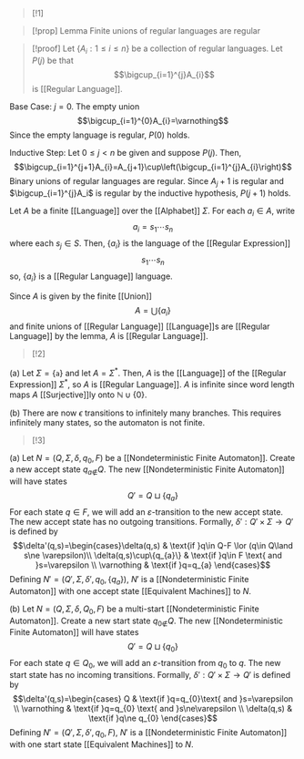 >[!1]

>[!prop] Lemma
>Finite unions of regular languages are regular

>[!proof]
Let $\{A_{i}:1\le i\le n\}$ be a collection of regular languages. Let $P(j)$ be that $$\bigcup_{i=1}^{j}A_{i}$$is [[Regular Language]]. 
>
Base Case: $j=0$. The empty union $$\bigcup_{i=1}^{0}A_{i}=\varnothing$$Since the empty language is regular, $P(0)$ holds.
>
Inductive Step: Let $0\le j< n$ be given and suppose $P(j)$. Then, $$\bigcup_{i=1}^{j+1}A_{i}=A_{j+1}\cup\left(\bigcup_{i=1}^{j}A_{i}\right)$$Binary unions of regular languages are regular. Since $A_j+1$ is regular and $\bigcup_{i=1}^{j}A_i$ is regular by the inductive hypothesis, $P(j+1)$ holds.


Let $A$ be a finite [[Language]] over the [[Alphabet]] $\Sigma$. For each $a_{i}\in A$, write $$a_{i}=s_{1}\cdots s_{n}$$where each $s_{j}\in S$. Then, $\{a_{i}\}$ is the language of the [[Regular Expression]] $$s_{1}\cdots s_{n}$$so, $\{a_{i}\}$ is a [[Regular Language]] language. 

Since $A$ is given by the finite [[Union]] $$A=\bigcup \{a_{i}\}$$and finite unions of [[Regular Language]] [[Language]]s are [[Regular Language]] by the lemma, $A$ is [[Regular Language]].

>[!2]

(a) Let $\Sigma=\{\texttt{a}\}$ and let $A=\Sigma^{*}$. Then, $A$ is the [[Language]] of the [[Regular Expression]] $\Sigma^{*}$, so $A$ is [[Regular Language]]. $A$ is infinite since word length maps $A$ [[Surjective]]ly onto $\mathbb{N}\cup\{0\}$.

(b) There are now $\epsilon$ transitions to infinitely many branches. This requires infinitely many states, so the automaton is not finite.


>[!3]

(a) Let $N=(Q,\Sigma,\delta,q_{0},F)$ be a [[Nondeterministic Finite Automaton]]. Create a new accept state $q_{a\notin}Q$. The new [[Nondeterministic Finite Automaton]] will have states $$Q'=Q\sqcup\{q_{a}\}$$For each state $q\in F$, we will add an $\varepsilon$-transition to the new accept state. The new accept state has no outgoing transitions. Formally, $\delta':Q'\times \Sigma\rightarrow Q'$ is defined by $$\delta'(q,s)=\begin{cases}\delta(q,s) & \text{if }q\in Q-F \lor (q\in Q\land s\ne \varepsilon)\\
\delta(q,s)\cup\{q_{a}\} & \text{if }q\in F \text{ and }s=\varepsilon \\
\varnothing & \text{if }q=q_{a}
\end{cases}$$
Defining $N'=(Q',\Sigma,\delta',q_{0},\{q_{a}\})$, $N'$ is a [[Nondeterministic Finite Automaton]] with one accept state [[Equivalent Machines]] to $N$. 

(b) Let $N=(Q,\Sigma,\delta,Q_{0},F)$ be a multi-start [[Nondeterministic Finite Automaton]]. Create a new start state $q_{0\notin}Q$. The new [[Nondeterministic Finite Automaton]] will have states $$Q'=Q\sqcup\{q_{0}\}$$For each state $q\in Q_0$, we will add an $\varepsilon$-transition from $q_{0}$ to $q$. The new start state has no incoming transitions. Formally, $\delta':Q'\times \Sigma\rightarrow Q'$ is defined by $$\delta'(q,s)=\begin{cases} 
 Q & \text{if }q=q_{0}\text{ and }s=\varepsilon \\
\varnothing & \text{if }q=q_{0} \text{ and }s\ne\varepsilon \\
\delta(q,s) & \text{if }q\ne q_{0}
\end{cases}$$Defining $N'=(Q',\Sigma,\delta',q_{0},F)$, $N'$ is a [[Nondeterministic Finite Automaton]] with one start state [[Equivalent Machines]] to $N$. 